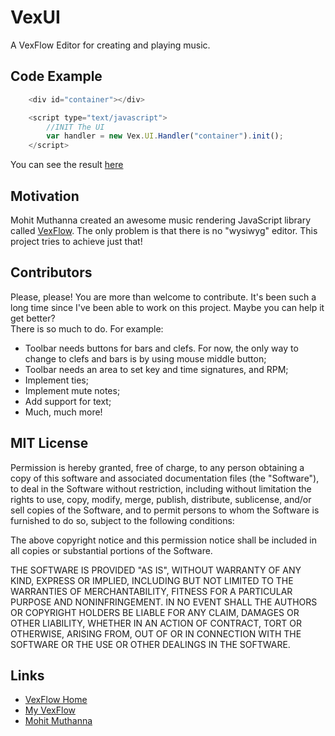 # VexUI

A VexFlow Editor for creating and playing music.

## Code Example

```javascript
	<div id="container"></div>

	<script type="text/javascript">
		//INIT The UI
		var handler = new Vex.UI.Handler("container").init();
	</script>
```
You can see the result [here](http://andrebakker.github.io/VexUI/)

## Motivation

Mohit Muthanna created an awesome music rendering JavaScript library called [VexFlow](http://www.vexflow.com/). The only problem is that there is no "wysiwyg" editor. This project tries to achieve just that!

## Contributors

Please, please! You are more than welcome to contribute. It's been such a long time since I've been able to work on this project. Maybe you can help it get better? <br />
There is so much to do. For example:
<ul>
	<li>Toolbar needs buttons for bars and clefs. For now, the only way to change to clefs and bars is by using mouse middle button;</li>
	<li>Toolbar needs an area to set key and time signatures, and RPM;</li>
	<li>Implement ties;</li>
	<li>Implement mute notes;</li>
	<li>Add support for text;</li>
	<li>Much, much more!</li>
</ul>

## MIT License

Permission is hereby granted, free of charge, to any person obtaining a copy
of this software and associated documentation files (the "Software"), to deal
in the Software without restriction, including without limitation the rights
to use, copy, modify, merge, publish, distribute, sublicense, and/or sell
copies of the Software, and to permit persons to whom the Software is
furnished to do so, subject to the following conditions:

The above copyright notice and this permission notice shall be included in
all copies or substantial portions of the Software.

THE SOFTWARE IS PROVIDED "AS IS", WITHOUT WARRANTY OF ANY KIND, EXPRESS OR
IMPLIED, INCLUDING BUT NOT LIMITED TO THE WARRANTIES OF MERCHANTABILITY,
FITNESS FOR A PARTICULAR PURPOSE AND NONINFRINGEMENT. IN NO EVENT SHALL THE
AUTHORS OR COPYRIGHT HOLDERS BE LIABLE FOR ANY CLAIM, DAMAGES OR OTHER
LIABILITY, WHETHER IN AN ACTION OF CONTRACT, TORT OR OTHERWISE, ARISING FROM,
OUT OF OR IN CONNECTION WITH THE SOFTWARE OR THE USE OR OTHER DEALINGS IN
THE SOFTWARE.


## Links

* [VexFlow Home](http://vexflow.com)
* [My VexFlow](http://my.vexflow.com)
* [Mohit Muthanna](http://0xfe.muthanna.com)